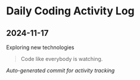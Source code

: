# Daily Coding Activity Log

## 2024-11-17

Exploring new technologies

> Code like everybody is watching.

*Auto-generated commit for activity tracking*

